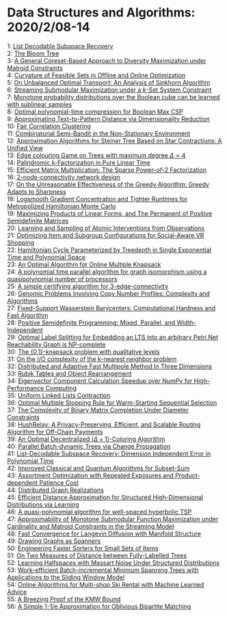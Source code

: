 # Data Structures and Algorithms: 2020/2/08-14  
1: [List Decodable Subspace Recovery](https://doi.org/10.48550/arXiv.2002.03004)  
2: [The Bloom Tree](https://doi.org/10.48550/arXiv.2002.03057)  
3: [A General Coreset-Based Approach to Diversity Maximization under Matroid  Constraints](https://doi.org/10.48550/arXiv.2002.03175)  
4: [Curvature of Feasible Sets in Offline and Online Optimization](https://doi.org/10.48550/arXiv.2002.03213)  
5: [On Unbalanced Optimal Transport: An Analysis of Sinkhorn Algorithm](https://doi.org/10.48550/arXiv.2002.03293)  
6: [Streaming Submodular Maximization under a $k$-Set System Constraint](https://doi.org/10.48550/arXiv.2002.03352)  
7: [Monotone probability distributions over the Boolean cube can be learned  with sublinear samples](https://doi.org/10.48550/arXiv.2002.03415)  
8: [Optimal polynomial-time compression for Boolean Max CSP](https://doi.org/10.48550/arXiv.2002.03443)  
9: [Approximating Text-to-Pattern Distance via Dimensionality Reduction](https://doi.org/10.48550/arXiv.2002.03459)  
10: [Fair Correlation Clustering](https://doi.org/10.48550/arXiv.2002.03508)  
11: [Combinatorial Semi-Bandit in the Non-Stationary Environment](https://doi.org/10.48550/arXiv.2002.03580)  
12: [Approximation Algorithms for Steiner Tree Based on Star Contractions: A  Unified View](https://doi.org/10.48550/arXiv.2002.03583)  
13: [Edge colouring Game on Trees with maximum degree $\Delta=4$](https://doi.org/10.48550/arXiv.2002.03816)  
14: [Palindromic k-Factorization in Pure Linear Time](https://doi.org/10.48550/arXiv.2002.03965)  
15: [Efficient Matrix Multiplication: The Sparse Power-of-2 Factorization](https://doi.org/10.48550/arXiv.2002.04002)  
16: [$2$-node-connectivity network design](https://doi.org/10.48550/arXiv.2002.04048)  
17: [On the Unreasonable Effectiveness of the Greedy Algorithm: Greedy Adapts  to Sharpness](https://doi.org/10.48550/arXiv.2002.04063)  
18: [Logsmooth Gradient Concentration and Tighter Runtimes for Metropolized  Hamiltonian Monte Carlo](https://doi.org/10.48550/arXiv.2002.04121)  
19: [Maximizing Products of Linear Forms, and The Permanent of Positive  Semidefinite Matrices](https://doi.org/10.48550/arXiv.2002.04149)  
20: [Learning and Sampling of Atomic Interventions from Observations](https://doi.org/10.48550/arXiv.2002.04232)  
21: [Optimizing Item and Subgroup Configurations for Social-Aware VR Shopping](https://doi.org/10.48550/arXiv.2002.04338)  
22: [Hamiltonian Cycle Parameterized by Treedepth in Single Exponential Time  and Polynomial Space](https://doi.org/10.48550/arXiv.2002.04368)  
23: [An Optimal Algorithm for Online Multiple Knapsack](https://doi.org/10.48550/arXiv.2002.04543)  
24: [A polynomial time parallel algorithm for graph isomorphism using a  quasipolynomial number of processors](https://doi.org/10.48550/arXiv.2002.04638)  
25: [A simple certifying algorithm for 3-edge-connectivity](https://doi.org/10.48550/arXiv.2002.04727)  
26: [Genomic Problems Involving Copy Number Profiles: Complexity and  Algorithms](https://doi.org/10.48550/arXiv.2002.04778)  
27: [Fixed-Support Wasserstein Barycenters: Computational Hardness and Fast  Algorithm](https://doi.org/10.48550/arXiv.2002.04783)  
28: [Positive Semidefinite Programming: Mixed, Parallel, and  Width-Independent](https://doi.org/10.48550/arXiv.2002.04830)  
29: [Optimal Label Splitting for Embedding an LTS into an arbitrary Petri Net  Reachability Graph is NP-complete](https://doi.org/10.48550/arXiv.2002.04841)  
30: [The {0,1}-knapsack problem with qualitative levels](https://doi.org/10.48550/arXiv.2002.04850)  
31: [On the I/O complexity of the k-nearest neighbor problem](https://doi.org/10.48550/arXiv.2002.04870)  
32: [Distributed and Adaptive Fast Multipole Method In Three Dimensions](https://doi.org/10.48550/arXiv.2002.04894)  
33: [Rubik Tables and Object Rearrangement](https://doi.org/10.48550/arXiv.2002.04979)  
34: [Eigenvector Component Calculation Speedup over NumPy for  High-Performance Computing](https://doi.org/10.48550/arXiv.2002.04989)  
35: [Uniform Linked Lists Contraction](https://doi.org/10.48550/arXiv.2002.05034)  
36: [Optimal Multiple Stopping Rule for Warm-Starting Sequential Selection](https://doi.org/10.48550/arXiv.2002.05160)  
37: [The Complexity of Binary Matrix Completion Under Diameter Constraints](https://doi.org/10.48550/arXiv.2002.05068)  
38: [HushRelay: A Privacy-Preserving, Efficient, and Scalable Routing  Algorithm for Off-Chain Payments](https://doi.org/10.48550/arXiv.2002.05071)  
39: [An Optimal Decentralized $(\Delta + 1)$-Coloring Algorithm](https://doi.org/10.48550/arXiv.2002.05121)  
40: [Parallel Batch-dynamic Trees via Change Propagation](https://doi.org/10.48550/arXiv.2002.05129)  
41: [List-Decodable Subspace Recovery: Dimension Independent Error in  Polynomial Time](https://doi.org/10.48550/arXiv.2002.05139)  
42: [Improved Classical and Quantum Algorithms for Subset-Sum](https://doi.org/10.48550/arXiv.2002.05276)  
43: [Assortment Optimization with Repeated Exposures and Product-dependent  Patience Cost](https://doi.org/10.48550/arXiv.2002.05321)  
44: [Distributed Graph Realizations](https://doi.org/10.48550/arXiv.2002.05376)  
45: [Efficient Distance Approximation for Structured High-Dimensional  Distributions via Learning](https://doi.org/10.48550/arXiv.2002.05378)  
46: [A quasi-polynomial algorithm for well-spaced hyperbolic TSP](https://doi.org/10.48550/arXiv.2002.05414)  
47: [Approximability of Monotone Submodular Function Maximization under  Cardinality and Matroid Constraints in the Streaming Model](https://doi.org/10.48550/arXiv.2002.05477)  
48: [Fast Convergence for Langevin Diffusion with Manifold Structure](https://doi.org/10.48550/arXiv.2002.05576)  
49: [Drawing Graphs as Spanners](https://doi.org/10.48550/arXiv.2002.05580)  
50: [Engineering Faster Sorters for Small Sets of Items](https://doi.org/10.48550/arXiv.2002.05599)  
51: [On Two Measures of Distance between Fully-Labelled Trees](https://doi.org/10.48550/arXiv.2002.05600)  
52: [Learning Halfspaces with Massart Noise Under Structured Distributions](https://doi.org/10.48550/arXiv.2002.05632)  
53: [Work-efficient Batch-incremental Minimum Spanning Trees with  Applications to the Sliding Window Model](https://doi.org/10.48550/arXiv.2002.05710)  
54: [Online Algorithms for Multi-shop Ski Rental with Machine Learned Advice](https://doi.org/10.48550/arXiv.2002.05808)  
55: [A Breezing Proof of the KMW Bound](https://doi.org/10.48550/arXiv.2002.06005)  
56: [A Simple 1-1/e Approximation for Oblivious Bipartite Matching](https://doi.org/10.48550/arXiv.2002.06037)  